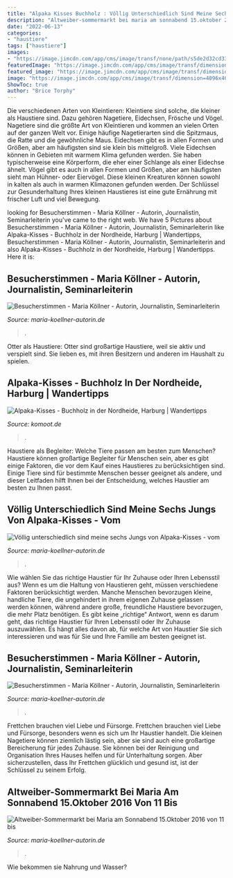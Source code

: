 ```yaml
---
title: "Alpaka Kisses Buchholz : Völlig Unterschiedlich Sind Meine Sechs Jungs Von Alpaka-kisses"
description: "Altweiber-sommermarkt bei maria am sonnabend 15.oktober 2016 von 11 bis"
date: "2022-06-13"
categories:
- "haustiere"
tags: ["haustiere"]
images:
- "https://image.jimcdn.com/app/cms/image/transf/none/path/s5de2d32cd3385f43/image/if5961b8d21b60ff8/version/1476378573/image.jpg"
featuredImage: "https://image.jimcdn.com/app/cms/image/transf/dimension=4096x4096:format=jpg/path/s5de2d32cd3385f43/image/ie21972abe98622fd/version/1508208549/image.jpg"
featured_image: "https://image.jimcdn.com/app/cms/image/transf/dimension=4096x4096:format=jpg/path/s5de2d32cd3385f43/image/ie21972abe98622fd/version/1508208549/image.jpg"
image: "https://image.jimcdn.com/app/cms/image/transf/dimension=4096x4096:format=jpg/path/s5de2d32cd3385f43/image/ie21972abe98622fd/version/1508208549/image.jpg"
ShowToc: true
author: "Brice Torphy"
---
```



Die verschiedenen Arten von Kleintieren:
Kleintiere sind solche, die kleiner als Haustiere sind. Dazu gehören Nagetiere, Eidechsen, Frösche und Vögel. Nagetiere sind die größte Art von Kleintieren und kommen an vielen Orten auf der ganzen Welt vor. Einige häufige Nagetierarten sind die Spitzmaus, die Ratte und die gewöhnliche Maus. Eidechsen gibt es in allen Formen und Größen, aber am häufigsten sind sie klein bis mittelgroß. Viele Eidechsen können in Gebieten mit warmem Klima gefunden werden. Sie haben typischerweise eine Körperform, die eher einer Schlange als einer Eidechse ähnelt. Vögel gibt es auch in allen Formen und Größen, aber am häufigsten sieht man Hühner- oder Eiervögel. Diese kleinen Kreaturen können sowohl in kalten als auch in warmen Klimazonen gefunden werden. Der Schlüssel zur Gesunderhaltung Ihres kleinen Haustieres ist eine gute Ernährung mit frischer Luft und viel Bewegung.

	

		
looking for Besucherstimmen - Maria Köllner - Autorin, Journalistin, Seminarleiterin you've came to the right web. We have 5 Pictures about Besucherstimmen - Maria Köllner - Autorin, Journalistin, Seminarleiterin like Alpaka-Kisses - Buchholz in der Nordheide, Harburg | Wandertipps, Besucherstimmen - Maria Köllner - Autorin, Journalistin, Seminarleiterin and also Alpaka-Kisses - Buchholz in der Nordheide, Harburg | Wandertipps. Here it is:
		
    
## Besucherstimmen - Maria Köllner - Autorin, Journalistin, Seminarleiterin

<img loading=lazy src="https://image.jimcdn.com/app/cms/image/transf/dimension=495x1024:format=jpg/path/s5de2d32cd3385f43/image/ib017ffd9ec6b68be/version/1508208556/image.jpg" onerror="this.onerror=null;this.src='https://tse2.mm.bing.net/th?id=OIP.hXieKREtOTxjCZwPLkJ69wHaHj&amp;pid=15.1';" alt="Besucherstimmen - Maria Köllner - Autorin, Journalistin, Seminarleiterin">

_Source: maria-koellner-autorin.de_

>. 

	

Otter als Haustiere: Otter sind großartige Haustiere, weil sie aktiv und verspielt sind. Sie lieben es, mit ihren Besitzern und anderen im Haushalt zu spielen.

    
## Alpaka-Kisses - Buchholz In Der Nordheide, Harburg | Wandertipps

<img loading=lazy src="https://d2exd72xrrp1s7.cloudfront.net/www/000/1k4/1r/1rf6xcy7ldgy016ywqso9y6d7138g3gzbf-uhi9984447/0?width=768&amp;height=576&amp;crop=true" onerror="this.onerror=null;this.src='https://tse4.mm.bing.net/th?id=OIP.BcZjLD45b0RElBIMfIaDiAHaFj&amp;pid=15.1';" alt="Alpaka-Kisses - Buchholz in der Nordheide, Harburg | Wandertipps">

_Source: komoot.de_

>. 

	

Haustiere als Begleiter: Welche Tiere passen am besten zum Menschen?
Haustiere können großartige Begleiter für Menschen sein, aber es gibt einige Faktoren, die vor dem Kauf eines Haustieres zu berücksichtigen sind. Einige Tiere sind für bestimmte Menschen besser geeignet als andere, und dieser Leitfaden hilft Ihnen bei der Entscheidung, welches Haustier am besten zu Ihnen passt.

    
## Völlig Unterschiedlich Sind Meine Sechs Jungs Von Alpaka-Kisses - Vom

<img loading=lazy src="https://image.jimcdn.com/app/cms/image/transf/dimension=2048x2048:format=jpg/path/s5de2d32cd3385f43/image/i7772925406978ed9/version/1551715539/image.jpg" onerror="this.onerror=null;this.src='https://tse1.mm.bing.net/th?id=OIP.lKt_lBUeT1E-E5bUjtg8BQHaFj&amp;pid=15.1';" alt="Völlig unterschiedlich sind meine sechs Jungs von Alpaka-Kisses - vom">

_Source: maria-koellner-autorin.de_

>. 

	

Wie wählen Sie das richtige Haustier für Ihr Zuhause oder Ihren Lebensstil aus?
Wenn es um die Haltung von Haustieren geht, müssen verschiedene Faktoren berücksichtigt werden. Manche Menschen bevorzugen kleine, handliche Tiere, die ungehindert in ihrem eigenen Zuhause gelassen werden können, während andere große, freundliche Haustiere bevorzugen, die mehr Platz benötigen. Es gibt keine „richtige“ Antwort, wenn es darum geht, das richtige Haustier für Ihren Lebensstil oder Ihr Zuhause auszuwählen. Es hängt alles davon ab, für welche Art von Haustier Sie sich interessieren und was für Sie und Ihre Familie am besten geeignet ist.

    
## Besucherstimmen - Maria Köllner - Autorin, Journalistin, Seminarleiterin

<img loading=lazy src="https://image.jimcdn.com/app/cms/image/transf/dimension=4096x4096:format=jpg/path/s5de2d32cd3385f43/image/ie21972abe98622fd/version/1508208549/image.jpg" onerror="this.onerror=null;this.src='https://tse1.mm.bing.net/th?id=OIP.yL7xfB1zXjYZpybtbIGaAgHaFj&amp;pid=15.1';" alt="Besucherstimmen - Maria Köllner - Autorin, Journalistin, Seminarleiterin">

_Source: maria-koellner-autorin.de_

>. 

	

Frettchen brauchen viel Liebe und Fürsorge.
Frettchen brauchen viel Liebe und Fürsorge, besonders wenn es sich um Ihr Haustier handelt. Die kleinen Nagetiere können ziemlich lästig sein, aber sie sind auch eine großartige Bereicherung für jedes Zuhause. Sie können bei der Reinigung und Organisation Ihres Hauses helfen und für Unterhaltung sorgen. Aber sicherzustellen, dass Ihr Frettchen glücklich und gesund ist, ist der Schlüssel zu seinem Erfolg.

    
## Altweiber-Sommermarkt Bei Maria Am Sonnabend 15.Oktober 2016 Von 11 Bis

<img loading=lazy src="https://image.jimcdn.com/app/cms/image/transf/none/path/s5de2d32cd3385f43/image/if5961b8d21b60ff8/version/1476378573/image.jpg" onerror="this.onerror=null;this.src='https://tse3.mm.bing.net/th?id=OIP.Jbo9r-Etsel6RQwuksibSgHaFj&amp;pid=15.1';" alt="Altweiber-Sommermarkt bei Maria am Sonnabend 15.Oktober 2016 von 11 bis">

_Source: maria-koellner-autorin.de_

>. 

	

Wie bekommen sie Nahrung und Wasser?


